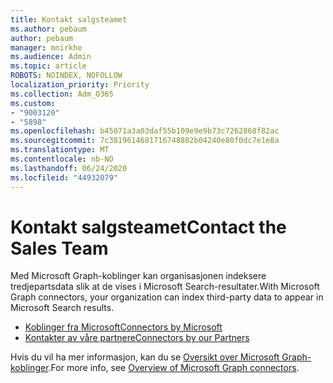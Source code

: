 ```yaml
---
title: Kontakt salgsteamet
ms.author: pebaum
author: pebaum
manager: mnirkhe
ms.audience: Admin
ms.topic: article
ROBOTS: NOINDEX, NOFOLLOW
localization_priority: Priority
ms.collection: Adm_O365
ms.custom:
- "9003120"
- "5898"
ms.openlocfilehash: b45071a3a03daf55b109e9e9b73c7262868f82ac
ms.sourcegitcommit: 7c3819614681716748802b04240e80f0dc7e1e8a
ms.translationtype: MT
ms.contentlocale: nb-NO
ms.lasthandoff: 06/24/2020
ms.locfileid: "44932079"
---
```

# <a name="contact-the-sales-team"></a><span data-ttu-id="5ac7c-102">Kontakt salgsteamet</span><span class="sxs-lookup"><span data-stu-id="5ac7c-102">Contact the Sales Team</span></span>

<span data-ttu-id="5ac7c-103">Med Microsoft Graph-koblinger kan organisasjonen indeksere tredjepartsdata slik at de vises i Microsoft Search-resultater.</span><span class="sxs-lookup"><span data-stu-id="5ac7c-103">With Microsoft Graph connectors, your organization can index third-party data to appear in Microsoft Search results.</span></span>

- [<span data-ttu-id="5ac7c-104">Koblinger fra Microsoft</span><span class="sxs-lookup"><span data-stu-id="5ac7c-104">Connectors by Microsoft</span></span>](https://docs.microsoft.com/microsoftsearch/connectors-gallery#Microsoft)
- [<span data-ttu-id="5ac7c-105">Kontakter av våre partnere</span><span class="sxs-lookup"><span data-stu-id="5ac7c-105">Connectors by our Partners</span></span>](https://docs.microsoft.com/microsoftsearch/connectors-gallery#Partners)

<span data-ttu-id="5ac7c-106">Hvis du vil ha mer informasjon, kan du se [Oversikt over Microsoft Graph-koblinger](https://docs.microsoft.com/microsoftsearch/connectors-overview).</span><span class="sxs-lookup"><span data-stu-id="5ac7c-106">For more info, see [Overview of Microsoft Graph connectors](https://docs.microsoft.com/microsoftsearch/connectors-overview).</span></span>
